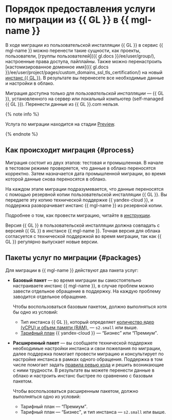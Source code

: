 # Порядок предоставления услуги по миграции из {{ GL }} в {{ mgl-name }}

В ходе миграции из пользовательской инсталляции {{ GL }} в сервис {{ mgl-name }} можно перенести такие сущности, как проекты, пользователи, [группы пользователей]({{ gl.docs }}/ee/user/group/), настроенные права доступа, пайплайны. Также можно перенастроить [кастомизированное доменное имя]({{ gl.docs }}/ee/user/project/pages/custom_domains_ssl_tls_certification/) на новый [инстанс {{ GL }}](index.md#instance). В результате вы перенесете все необходимые данные и настройки в облако.

Миграция доступна только для _пользовательской инсталляции_ — {{ GL }}, установленного на сервер или локальный компьютер (self-managed {{ GL }}). Перенести данные из {{ GL }}.com нельзя.

{% note info %}

Услуга по миграции находится на стадии [Preview](../../overview/concepts/launch-stages.md).

{% endnote %}

## Как происходит миграция {#process}

Миграция состоит из двух этапов: тестовая и промышленная. В начале в тестовом режиме проверяется, что данные в облако переносятся корректно. Затем назначается дата промышленной миграции, во время которой данные снова переносятся в облако.

На каждом этапе миграции подразумевается, что данные переносятся с помощью резервной копии пользовательской инсталляции {{ GL }}. Вы передаете эту копию технической поддержке {{ yandex-cloud }}, и поддержка разворачивает инстанс {{ mgl-name }} из резервной копии.

Подробнее о том, как провести миграцию, читайте в [инструкции](../operations/instance/migration.md).

Версия {{ GL }} в пользовательской инсталляции должна совпадать с версией {{ GL }} в инстансе {{ mgl-name }}. Точная версия для облака согласуется с технической поддержкой во время миграции, так как {{ GL }} регулярно выпускает новые версии.

## Пакеты услуг по миграции {#packages}

Для миграции в {{ mgl-name }} действуют два пакета услуг:

* **Базовый пакет** — во время миграции вы самостоятельно настраиваете инстанс {{ mgl-name }}, в случае проблем можно завести отдельное обращение в поддержку. На каждую проблему заводится отдельное обращение.

   Чтобы воспользоваться базовым пакетом, должно выполняться хотя бы одно из условий:

   * Тип инстанса {{ GL }}, который определяет [количество ядер (vCPU) и объем памяти (RAM)](../../compute/concepts/vm-platforms.md), — `s2.small` или выше.
   * [Тарифный план](https://cloud.yandex.ru/support) {{ yandex-cloud }} — <q>Бизнес</q> или <q>Премиум</q>.

* **Расширенный пакет** — вы сообщаете технической поддержке необходимые настройки инстанса и свои пожелания по миграции, далее поддержка помогает провести миграцию и консультирует по настройке инстанса в рамках одного обращения. Поддержка в том числе помогает задать [правила ревью кода](approval-rules.md) и решить возникающие с ними трудности. В результате вы можете перенести данные в облако и настроить инстанс быстрее по сравнению с базовым пакетом.

   Чтобы воспользоваться расширенным пакетом, должно выполняться одно из условий:

   * Тарифный план — <q>Премиум</q>.
   * Тарифный план — <q>Бизнес</q>, и тип инстанса — `s2.small` или выше.
